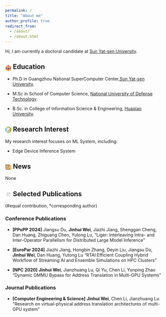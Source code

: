 ```yaml
---
permalink: /
title: "About me"
author_profile: true
redirect_from: 
  - /about/
  - /about.html
---
```


Hi, I am currently a doctoral candidate at [Sun Yat-sen University](https://sysu.edu.cn/).

<!-- ![](../image/school.png width = 5%)Education -->
<!-- <img src="../image/school.png" width="5%"> 

Education -->

<h2><img src="../image/school.png" alt="Image" style="vertical-align: middle; width: 20px; height: 20px;" /> Education</h2>

- Ph.D in Guangzhou National SuperComputer Center,[Sun Yat-sen University](https://cse.sysu.edu.cn/).

- M.Sc in School of Computer Science, [National University of Defense Technology](https://www.nudt.edu.cn/).

- B.Sc. in College of Information Science & Engineering, [Huaqiao University](https://eee.hqu.edu.cn/).

<h2> <img src="../image/paper_1.png" alt="Image" style="vertical-align: middle; width: 20px; height: 20px;" /> Research Interest </h2>

My research interest focuses on ML System, including:

- Edge Device Inference System



<h2> <img src="../image/news.png" alt="Image" style="vertical-align: middle; width: 20px; height: 20px;" /> News </h2> 

None

<h2> <img src="../image/paper_2.png" alt="Image" style="vertical-align: middle; width: 20px; height: 20px;" /> Selected Publications </h2> 
(#equal contribution, *corresponding author)

<h3> Conference Publications </h3>

- <strong>[PPoPP 2024]</strong> Jiangsu Du, <strong>Jinhui Wei</strong>, Jiazhi Jiang, Shenggan Cheng, Dan Huang, Zhiguang Chen, Yulong Lu, “Liger: Interleaving Intra- and Inter-Operator Parallelism for Distributed Large Model Inference”

- <strong>[EuroPar 2024]</strong> Jiazhi Jiang, Hongbin Zhang, Deyin Liu, Jiangsu Du, <strong>Jinhui Wei</strong>, Dan Huang, Yutong Lu “RTAI:Efficient Coupling Hybrid Workflow of Streaming AI and Ensemble Simulations on HPC Clusters”

- <strong>[NPC 2020]</strong> <strong>Jinhui Wei</strong>, Jianzhuang Lu, Qi Yu, Chen Li, Yunping Zhao  “Dynamic GMMU Bypass for Address Translation in Multi-GPU Systems”

<h3> Journal Publications </h3>

- <strong>[Computer Engineering & Science]</strong>  <strong>Jinhui Wei</strong>, Chen Li, Jianzhuang Lu "Research on virtual-physical address translation architectures of multi-GPU system"

<!-- The main configuration file for the site is in the base directory in [_config.yml](https://github.com/academicpages/academicpages.github.io/blob/master/_config.yml), which defines the content in the sidebars and other site-wide features. You will need to replace the default variables with ones about yourself and your site's github repository. The configuration file for the top menu is in [_data/navigation.yml](https://github.com/academicpages/academicpages.github.io/blob/master/_data/navigation.yml). For example, if you don't have a portfolio or blog posts, you can remove those items from that navigation.yml file to remove them from the header. 

Create content & metadata
------
For site content, there is one markdown file for each type of content, which are stored in directories like _publications, _talks, _posts, _teaching, or _pages. For example, each talk is a markdown file in the [_talks directory](https://github.com/academicpages/academicpages.github.io/tree/master/_talks). At the top of each markdown file is structured data in YAML about the talk, which the theme will parse to do lots of cool stuff. The same structured data about a talk is used to generate the list of talks on the [Talks page](https://academicpages.github.io/talks), each [individual page](https://academicpages.github.io/talks/2012-03-01-talk-1) for specific talks, the talks section for the [CV page](https://academicpages.github.io/cv), and the [map of places you've given a talk](https://academicpages.github.io/talkmap.html) (if you run this [python file](https://github.com/academicpages/academicpages.github.io/blob/master/talkmap.py) or [Jupyter notebook](https://github.com/academicpages/academicpages.github.io/blob/master/talkmap.ipynb), which creates the HTML for the map based on the contents of the _talks directory).

**Markdown generator**

The repository includes [a set of Jupyter notebooks](https://github.com/academicpages/academicpages.github.io/tree/master/markdown_generator
) that converts a CSV containing structured data about talks or presentations into individual markdown files that will be properly formatted for the Academic Pages template. The sample CSVs in that directory are the ones I used to create my own personal website at stuartgeiger.com. My usual workflow is that I keep a spreadsheet of my publications and talks, then run the code in these notebooks to generate the markdown files, then commit and push them to the GitHub repository.

How to edit your site's GitHub repository
------
Many people use a git client to create files on their local computer and then push them to GitHub's servers. If you are not familiar with git, you can directly edit these configuration and markdown files directly in the github.com interface. Navigate to a file (like [this one](https://github.com/academicpages/academicpages.github.io/blob/master/_talks/2012-03-01-talk-1.md) and click the pencil icon in the top right of the content preview (to the right of the "Raw | Blame | History" buttons). You can delete a file by clicking the trashcan icon to the right of the pencil icon. You can also create new files or upload files by navigating to a directory and clicking the "Create new file" or "Upload files" buttons. 

Example: editing a markdown file for a talk
![Editing a markdown file for a talk](/images/editing-talk.png)

For more info
------
More info about configuring Academic Pages can be found in [the guide](https://academicpages.github.io/markdown/), the [growing wiki](https://github.com/academicpages/academicpages.github.io/wiki), and you can always [ask a question on GitHub](https://github.com/academicpages/academicpages.github.io/discussions). The [guides for the Minimal Mistakes theme](https://mmistakes.github.io/minimal-mistakes/docs/configuration/) (which this theme was forked from) might also be helpful. -->
